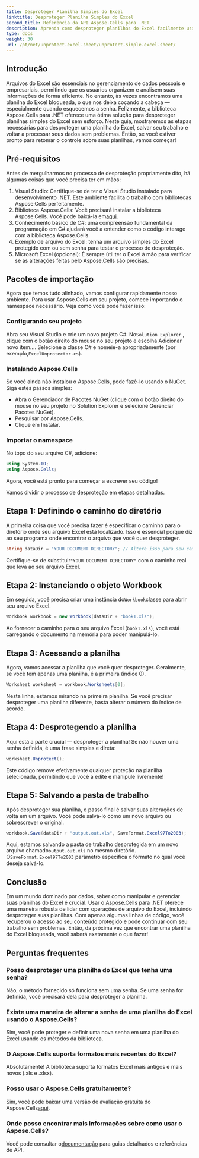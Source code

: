 ```yaml
---
title: Desproteger Planilha Simples do Excel
linktitle: Desproteger Planilha Simples do Excel
second_title: Referência da API Aspose.Cells para .NET
description: Aprenda como desproteger planilhas do Excel facilmente usando o Aspose.Cells for .NET com este guia passo a passo. Recupere acesso aos seus dados em pouco tempo.
type: docs
weight: 30
url: /pt/net/unprotect-excel-sheet/unprotect-simple-excel-sheet/
---
```

## Introdução

Arquivos do Excel são essenciais no gerenciamento de dados pessoais e empresariais, permitindo que os usuários organizem e analisem suas informações de forma eficiente. No entanto, às vezes encontramos uma planilha do Excel bloqueada, o que nos deixa coçando a cabeça — especialmente quando esquecemos a senha. Felizmente, a biblioteca Aspose.Cells para .NET oferece uma ótima solução para desproteger planilhas simples do Excel sem esforço. Neste guia, mostraremos as etapas necessárias para desproteger uma planilha do Excel, salvar seu trabalho e voltar a processar seus dados sem problemas. Então, se você estiver pronto para retomar o controle sobre suas planilhas, vamos começar!

## Pré-requisitos

Antes de mergulharmos no processo de desproteção propriamente dito, há algumas coisas que você precisa ter em mãos:

1. Visual Studio: Certifique-se de ter o Visual Studio instalado para desenvolvimento .NET. Este ambiente facilita o trabalho com bibliotecas Aspose.Cells perfeitamente.
2.  Biblioteca Aspose.Cells: Você precisará instalar a biblioteca Aspose.Cells. Você pode baixá-la em[aqui](https://releases.aspose.com/cells/net/).
3. Conhecimento básico de C#: uma compreensão fundamental da programação em C# ajudará você a entender como o código interage com a biblioteca Aspose.Cells.
4. Exemplo de arquivo do Excel: tenha um arquivo simples do Excel protegido com ou sem senha para testar o processo de desproteção.
5. Microsoft Excel (opcional): É sempre útil ter o Excel à mão para verificar se as alterações feitas pelo Aspose.Cells são precisas.

## Pacotes de importação

Agora que temos tudo alinhado, vamos configurar rapidamente nosso ambiente. Para usar Aspose.Cells em seu projeto, comece importando o namespace necessário. Veja como você pode fazer isso:

### Configurando seu projeto

 Abra seu Visual Studio e crie um novo projeto C#. No`Solution Explorer` , clique com o botão direito do mouse no seu projeto e escolha Adicionar novo item.... Selecione a classe C# e nomeie-a apropriadamente (por exemplo,`ExcelUnprotector.cs`).

### Instalando Aspose.Cells

Se você ainda não instalou o Aspose.Cells, pode fazê-lo usando o NuGet. Siga estes passos simples:

- Abra o Gerenciador de Pacotes NuGet (clique com o botão direito do mouse no seu projeto no Solution Explorer e selecione Gerenciar Pacotes NuGet).
- Pesquisar por Aspose.Cells.
- Clique em Instalar.

### Importar o namespace

No topo do seu arquivo C#, adicione:

```csharp
using System.IO;
using Aspose.Cells;
```

Agora, você está pronto para começar a escrever seu código!

Vamos dividir o processo de desproteção em etapas detalhadas.

## Etapa 1: Definindo o caminho do diretório

A primeira coisa que você precisa fazer é especificar o caminho para o diretório onde seu arquivo Excel está localizado. Isso é essencial porque diz ao seu programa onde encontrar o arquivo que você quer desproteger.

```csharp
string dataDir = "YOUR DOCUMENT DIRECTORY"; // Altere isso para seu caminho real
```

 Certifique-se de substituir`"YOUR DOCUMENT DIRECTORY"` com o caminho real que leva ao seu arquivo Excel.

## Etapa 2: Instanciando o objeto Workbook

 Em seguida, você precisa criar uma instância do`Workbook`classe para abrir seu arquivo Excel.

```csharp
Workbook workbook = new Workbook(dataDir + "book1.xls");
```

Ao fornecer o caminho para o seu arquivo Excel (`book1.xls`), você está carregando o documento na memória para poder manipulá-lo.

## Etapa 3: Acessando a planilha

Agora, vamos acessar a planilha que você quer desproteger. Geralmente, se você tem apenas uma planilha, é a primeira (índice 0).

```csharp
Worksheet worksheet = workbook.Worksheets[0];
```

Nesta linha, estamos mirando na primeira planilha. Se você precisar desproteger uma planilha diferente, basta alterar o número do índice de acordo.

## Etapa 4: Desprotegendo a planilha

Aqui está a parte crucial — desproteger a planilha! Se não houver uma senha definida, é uma frase simples e direta:

```csharp
worksheet.Unprotect();
```

Este código remove efetivamente qualquer proteção na planilha selecionada, permitindo que você a edite e manipule livremente!

## Etapa 5: Salvando a pasta de trabalho

Após desproteger sua planilha, o passo final é salvar suas alterações de volta em um arquivo. Você pode salvá-lo como um novo arquivo ou sobrescrever o original.

```csharp
workbook.Save(dataDir + "output.out.xls", SaveFormat.Excel97To2003);
```

 Aqui, estamos salvando a pasta de trabalho desprotegida em um novo arquivo chamado`output.out.xls` no mesmo diretório. O`SaveFormat.Excel97To2003` parâmetro especifica o formato no qual você deseja salvá-lo.

## Conclusão

Em um mundo dominado por dados, saber como manipular e gerenciar suas planilhas do Excel é crucial. Usar o Aspose.Cells para .NET oferece uma maneira robusta de lidar com operações de arquivo do Excel, incluindo desproteger suas planilhas. Com apenas algumas linhas de código, você recuperou o acesso ao seu conteúdo protegido e pode continuar com seu trabalho sem problemas. Então, da próxima vez que encontrar uma planilha do Excel bloqueada, você saberá exatamente o que fazer!

## Perguntas frequentes

### Posso desproteger uma planilha do Excel que tenha uma senha?
Não, o método fornecido só funciona sem uma senha. Se uma senha for definida, você precisará dela para desproteger a planilha.

### Existe uma maneira de alterar a senha de uma planilha do Excel usando o Aspose.Cells?
Sim, você pode proteger e definir uma nova senha em uma planilha do Excel usando os métodos da biblioteca.

### O Aspose.Cells suporta formatos mais recentes do Excel?
Absolutamente! A biblioteca suporta formatos Excel mais antigos e mais novos (.xls e .xlsx).

### Posso usar o Aspose.Cells gratuitamente?
 Sim, você pode baixar uma versão de avaliação gratuita do Aspose.Cells[aqui](https://releases.aspose.com/).

### Onde posso encontrar mais informações sobre como usar o Aspose.Cells?
 Você pode consultar o[documentação](https://reference.aspose.com/cells/net/) para guias detalhados e referências de API.